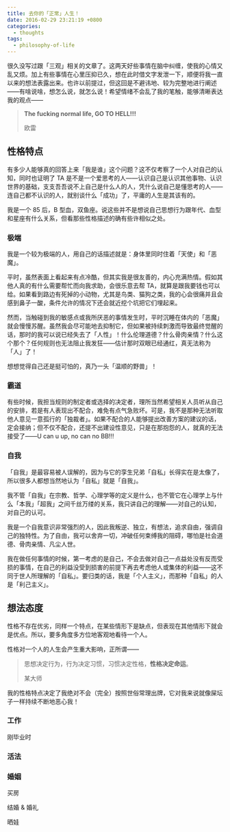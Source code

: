 ```yaml
---
title: 去你的「正常」人生！
date: 2016-02-29 23:21:19 +0800
categories:
  - thoughts
tags:
  - philosophy-of-life
---
```


很久没写过跟「三观」相关的文章了。这两天好些事情在脑中纠缠，使我的心情又乱又烦。加上有些事情在心里压抑已久，想在此时借文字发泄一下，顺便将我一直以来的想法表露出来。也许以前提过，但这回是不避讳地、较为完整地进行阐述——有啥说啥，想怎么说，就怎么说！希望情绪不会乱了我的笔触，能够清晰表达我的观点——

<blockquote>
  <p><strong>The fucking normal life, GO TO HELL!!!</strong></p>
  <footer>欧雷</footer>
</blockquote>

## 性格特点

有多少人能够真的回答上来「我是谁」这个问题？这不仅考察了一个人对自己的认知，同时也证明了 TA 是不是一个爱思考的人——认识自己是认识其他事物、认识世界的基础，支支吾吾说不上自己是什么人的人，凭什么说自己是懂思考的人——连自己都不认识的人，就别谈什么「成功」了，平庸的人生是其该有的。

我是一个 85 后，B 型血，双鱼座。说这些并不是想说自己思想行为跟年代、血型和星座有什么关系，但看那些性格描述的确有些许相似之处。

### 极端

我是一个较为极端的人，用自己的话描述就是：身体里同时住着「天使」和「恶魔」。

平时，虽然表面上看起来有点冷酷，但其实我是很友善的，内心充满热情。假如其他人真的有什么需要帮忙而向我求助，会很乐意去帮 TA，就算是跟我要钱也可以给。如果看到路边有死掉的小动物，尤其是鸟类、猫狗之类，我的心会很痛并且会感到鼻子一酸，条件允许的情况下还会就近挖个坑把它们埋起来。

然而，当触碰到我的敏感点或我所厌恶的事情发生时，平时沉睡在体内的「恶魔」就会慢慢苏醒。虽然我会尽可能地去抑制它，但如果被持续刺激而导致最终觉醒的话，那时的我可以说已经失去了「人性」！什么伦理道德？什么骨肉亲情？什么这个那个？任何规则也无法阻止我发狂——估计那时双眼已经通红，真无法称为「人」了！

想想觉得自己还是挺可怕的，真乃一头「温顺的野兽」！

### 霸道

有些时候，我担当规则的制定者或选择的决定者，理所当然希望相关人员听从自己的安排，若是有人表现出不配合，难免有点气急败坏。可是，我不是那种无法听取他人意见一意孤行的「独裁者」。如果不配合的人能够提出改善方案的建议的话，定会接纳；但不仅不配合，还提不出建设性意见，只是在那抱怨的人，就真的无法接受了——U can u up, no can no BB!!!

### 自我

「自我」是最容易被人误解的，因为与它的孪生兄弟「自私」长得实在是太像了，所以很多人都想当然地认为「自私」就是「自我」。

我不管「自我」在宗教、哲学、心理学等的定义是什么，也不管它在心理学上与什么「本我」「超我」之间千丝万缕的关系，我只讲自己的理解——对自己的认知，对自己的认可。

我是一个自我意识非常强烈的人，因此我叛逆、独立，有想法，追求自由，强调自己的独特性。为了自由，我可以舍弃一切，冲破任何束缚我的阻碍，哪怕是社会道德、骨肉亲情、凡尘人世。

我在做任何事情的时候，第一考虑的是自己，不会去做对自己一点益处没有反而受损的事情，在自己的利益没受到损害的前提下再去考虑他人或集体的利益——这不同于世人所理解的「自私」。要归类的话，我是「个人主义」，而那种「自私」的人是「利己主义」。

## 想法态度

性格不存在优劣，同样一个特点，在某些情形下是缺点，但表现在其他情形下就会是优点。所以，要多角度多方位地客观地看待一个人。

性格对一个人的人生会产生重大影响，正所谓——

<blockquote>
  <p>思想决定行为，行为决定习惯，习惯决定性格，<strong>性格决定命运</strong>。</p>
  <footer>某大师</footer>
</blockquote>

我的性格特点决定了我绝对不会（完全）按照世俗常理出牌，它对我来说就像屎坛子一样持续不断地恶心我！

### 工作

刚毕业时

### 活法

### 婚姻

买房

结婚 & 婚礼

晒娃
